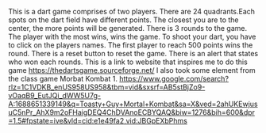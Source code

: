 This is a dart game comprises of two players.
There are 24 quadrants.Each spots on the dart field have different points. The closest you are to the center, the more points will be generated. 
There is 3 rounds to the game. The player with the most wins, wins the game.
To shoot your dart, you have to click on the players names.
The first player to reach 500 points wins the round.
There is a reset button to reset the game. 
There is an alert that states who won each rounds.
This is a link to website that inspires me to do this game https://thedartsgame.sourceforge.net/ 
I also took some element from the class game Morbat Kombat 1. https://www.google.com/search?rlz=1C1VDKB_enUS958US958&tbm=vid&sxsrf=AB5stBjZo9-vOaqB9_EutJQi_dWW5U7g-A:1688651339149&q=Toasty+Guy+Mortal+Kombat&sa=X&ved=2ahUKEwjusuC5nPr_AhX9m2oFHaigDEQ4ChDVAnoECBYQAQ&biw=1276&bih=600&dpr=1.5#fpstate=ive&vld=cid:e1e49fa2,vid:JBGpEXbPhms

